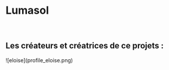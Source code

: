 <h1> Lumasol </h1> <br>
<h2> Les créateurs et créatrices de ce projets : </h2>
![eloise](profile_eloise.png)
